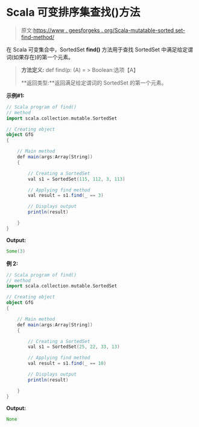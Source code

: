 # Scala 可变排序集查找()方法

> 原文:[https://www . geesforgeks . org/Scala-mutatable-sorted set-find-method/](https://www.geeksforgeeks.org/scala-mutable-sortedset-find-method/)

在 Scala 可变集合中，SortedSet **find()** 方法用于查找 SortedSet 中满足给定谓词(如果存在)的第一个元素。

> **方法定义:** def find(p: (A) = > Boolean:选项【A】
> 
> **返回类型:**返回满足给定谓词的 SortedSet 的第一个元素。

**示例#1:**

```scala
// Scala program of find() 
// method 
import scala.collection.mutable.SortedSet

// Creating object 
object GfG 
{ 

    // Main method 
    def main(args:Array[String]) 
    { 

        // Creating a SortedSet 
        val s1 = SortedSet(115, 112, 3, 113) 

        // Applying find method 
        val result = s1.find(_ == 3) 

        // Displays output 
        println(result) 

    } 
} 
```

**Output:**

```scala
Some(3)

```

**例 2:**

```scala
// Scala program of find() 
// method 
import scala.collection.mutable.SortedSet

// Creating object 
object GfG 
{ 

    // Main method 
    def main(args:Array[String]) 
    { 

        // Creating a SortedSet 
        val s1 = SortedSet(25, 22, 33, 13) 

        // Applying find method 
        val result = s1.find(_ == 10) 

        // Displays output 
        println(result) 

    } 
} 
```

**Output:**

```scala
None

```